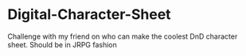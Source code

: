 # Digital-Character-Sheet
Challenge with my friend on who can make the coolest DnD character sheet. Should be in JRPG fashion
